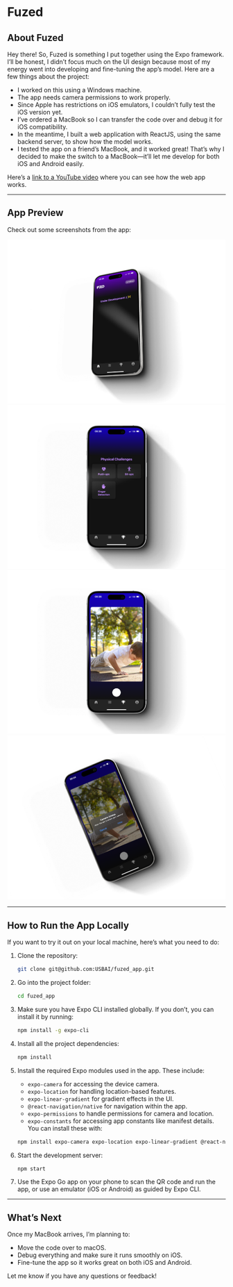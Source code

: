 # Fuzed

## About Fuzed
Hey there! So, Fuzed is something I put together using the Expo framework. I’ll be honest, I didn’t focus much on the UI design because most of my energy went into developing and fine-tuning the app’s model. Here are a few things about the project:

- I worked on this using a Windows machine.
- The app needs camera permissions to work properly.
- Since Apple has restrictions on iOS emulators, I couldn’t fully test the iOS version yet.
- I’ve ordered a MacBook so I can transfer the code over and debug it for iOS compatibility.
- In the meantime, I built a web application with ReactJS, using the same backend server, to show how the model works.
- I tested the app on a friend’s MacBook, and it worked great! That’s why I decided to make the switch to a MacBook—it’ll let me develop for both iOS and Android easily.

Here’s a [link to a YouTube video](https://youtu.be/YobP0VaoBE0?si=mjDVPXSZxf_thlnL) where you can see how the web app works.

---

## App Preview
Check out some screenshots from the app:

![iPhone Spin Freeze Time](./assets/iphone-spin-freeze-tme.png)
![iPhone 15 Still 1](./assets/iphone-15-still%20(1).png)
![iPhone 15 Still](./assets/iphone-15-still.png)
![iPhone 15 Still](./assets/iphone-coin-spin.png)

---

## How to Run the App Locally
If you want to try it out on your local machine, here’s what you need to do:

1. Clone the repository:
   ```bash
   git clone git@github.com:USBAI/fuzed_app.git
   ```

2. Go into the project folder:
   ```bash
   cd fuzed_app
   ```

3. Make sure you have Expo CLI installed globally. If you don’t, you can install it by running:
   ```bash
   npm install -g expo-cli
   ```

4. Install all the project dependencies:
   ```bash
   npm install
   ```

5. Install the required Expo modules used in the app. These include:
   - `expo-camera` for accessing the device camera.
   - `expo-location` for handling location-based features.
   - `expo-linear-gradient` for gradient effects in the UI.
   - `@react-navigation/native` for navigation within the app.
   - `expo-permissions` to handle permissions for camera and location.
   - `expo-constants` for accessing app constants like manifest details.
   You can install these with:
   ```bash
   npm install expo-camera expo-location expo-linear-gradient @react-navigation/native expo-permissions expo-constants
   ```

6. Start the development server:
   ```bash
   npm start
   ```

7. Use the Expo Go app on your phone to scan the QR code and run the app, or use an emulator (iOS or Android) as guided by Expo CLI.

---

## What’s Next
Once my MacBook arrives, I’m planning to:
- Move the code over to macOS.
- Debug everything and make sure it runs smoothly on iOS.
- Fine-tune the app so it works great on both iOS and Android.

Let me know if you have any questions or feedback!
